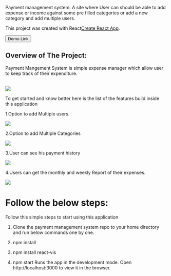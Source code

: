 Payment management system:
A site where User can should be able to add expense or income against some pre filled categories or add a new category and add multiple users.

This project was created  with  React[Create React App](https://github.com/facebook/create-react-app).

<a href =  "https://paymentmanagesystem.netlify.app/">
  <button style = "background:red,padding:5px">Demo Link</button>
</a>
 
## Overview of The Project:
Payment Mangement System is simple expense manager which allow user to keep track of their expenditure.
<br>
<br>

<p><img src="https://miro.medium.com/max/700/1*834tenJNFqOtVygZdXvn4g.png" /></p>

To get started and know better here is the list of the features build inside this application

1.Option to add Multiple users.
<p> <img src  = "https://miro.medium.com/max/700/1*P65V5b481jZicNCE4znPCw.png"> </p>

2.Option to add Multiple Categories
<p> <img src  = "https://miro.medium.com/max/700/1*1E2lqUt_aHmUqklq2jeB9A.png"> </p>

3.User can see his payment history
<p> <img src  = "https://miro.medium.com/max/700/1*nNlXuyivfPMgjefRU1zTIQ.png"> </p>

4.Users can get the monthly and weekly Report of their expenses.
<p> <img src  = "https://miro.medium.com/max/700/1*lRF33amUb78GbKbnA06oDg.png"> </p>


# Follow the below steps:

Follow this simple steps to start using this application

1. Clone the payment management system repo to your home directory and run below commands one by one.

2. npm install

3. npm install react-vis

4. npm start
Runs the app in the development mode.
Open http://localhost:3000 to view it in the browser.


 
